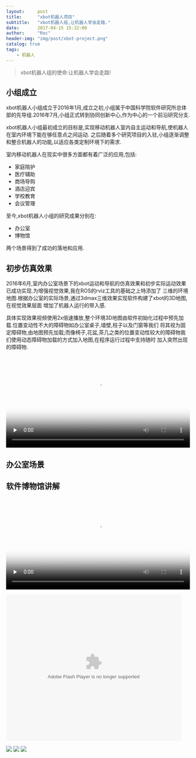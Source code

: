 ```yaml
---
layout:     post
title:      "xbot机器人项目"
subtitle:   "xbot机器人组,让机器人学会走路."
date:       2017-04-15 15:32:00
author:     "Roc"
header-img: "img/post/xbot-project.png"
catalog: true
tags:
    - 机器人
---
```


>xbot机器人组的使命:让机器人学会走路!

## 小组成立

xbot机器人小组成立于2016年1月,成立之初,小组属于中国科学院软件研究所总体部的先导组.2016年7月,小组正式转到协同创新中心,作为中心的一个前沿研究分支.

xbot机器人小组最初成立的目标是,实现移动机器人室内自主运动和导航,使机器人在室内环境下能在够任意点之间运动.
之后随着多个研究项目的入驻,小组逐渐调整和整合机器人的功能,以适应各类定制环境下的需求.

室内移动机器人在现实中很多方面都有着广泛的应用,包括:
* 家庭陪护
* 医疗辅助
* 商场导购
* 酒店迎宾
* 学校教育
* 会议管理

至今,xbot机器人小组的研究成果分别在:
* 办公室
* 博物馆

两个场景得到了成功的落地和应用.

## 初步仿真效果

2016年6月,室内办公室场景下的xbot运动和导航的仿真效果和初步实际运动效果已成功实现.为增强视觉效果,我在ROS的rviz工具的基础之上特添加了
三维的环境地图.根据办公室的实际场景,通过3dmax三维效果实现软件构建了xbot的3D地图,在视觉效果层面
增加了机器人运行的带入感.

具体实现效果视频使用2x倍速播放,整个环境3D地图由软件初始化过程中预先加载.位置变动性不大的障碍物如办公室桌子,墙壁,柱子以及门窗等我们
将其视为固定障碍物,由地图预先加载;而像椅子,花盆,茶几之类的位置变动性较大的障碍物我们使用动态障碍物加载的方式加入地图,在程序运行过程中支持随时
加入突然出现的障碍物.

<video id="video" width="100%" controls="" preload="none" poster="http://omjk76pbk.bkt.clouddn.com/rocblog/post/xbot-project/xbot-poster-1.png">
      <source id="mp4" src="http://player.youku.com/embed/XMjcxMzA1MzYyMA==" type="video/mp4">
      <p>Your user agent does not support the HTML5 Video element.</p>
</video>

## 办公室场景

## 软件博物馆讲解

<video id="video" width="100%" controls="" preload="none" poster="http://omjk76pbk.bkt.clouddn.com/rocblog/post/xbot-project/xbot-poster-3.png">
      <source id="mp4" src="http://player.youku.com/player.php/sid/XMjcxMzA2MzIxMg==/v.swf" type="video/mp4">
      <p>Your user agent does not support the HTML5 Video element.</p>
</video>

<embed src='http://player.youku.com/player.php/sid/XMjcxMzA2MzIxMg==/v.swf' allowFullScreen='true' quality='high' width='480' height='400' align='middle' allowScriptAccess='always' type='application/x-shockwave-flash'></embed>


![](http://omjk76pbk.bkt.clouddn.com/rocblog/post/xbot-project/IMG_3707.JPG)
![](http://omjk76pbk.bkt.clouddn.com/rocblog/post/xbot-project/IMG_3708.JPG)
![](http://omjk76pbk.bkt.clouddn.com/rocblog/post/xbot-project/IMG_3709.JPG)
